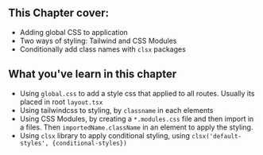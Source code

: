 ## This Chapter cover:

- Adding global CSS to application
- Two ways of styling: Tailwind and CSS Modules
- Conditionally add class names with `clsx` packages

## What you've learn in this chapter

- Using `global.css` to add a style css that applied to all routes. Usually its placed in root `layout.tsx`
- Using tailwindcss to styling, by `classname` in each elements
- Using CSS Modules, by creating a `*.modules.css` file and then import in a files. Then `importedName.className` in an element to apply the styling.
- Using `clsx` library to apply conditional styling, using `clsx('default-styles', {conditional-styles})`
